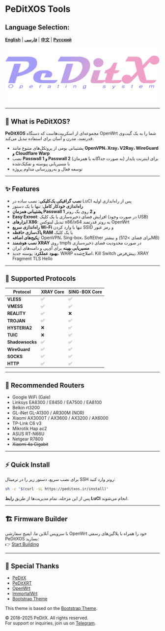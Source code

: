 # PeDitXOS Tools  

## Language Selection:

[**English**](README.md) | [**فارسی**](README_fa.md) | [**中文**](README_zh.md) | [**Русский**](README_ru.md)

![PeDitX Banner](https://raw.githubusercontent.com/peditx/luci-theme-peditx/refs/heads/main/luasrc/brand.png)  

---

## 🚀 What is PeDitXOS?  
**PeDitXOS** مجموعه‌ای از اسکریپت‌هاست که دستگاه OpenWrt شما را به یک گیت‌وی قدرتمند، مدرن و آسان برای استفاده تبدیل می‌کند.  

- پشتیبانی بومی از پروتکل‌های متنوع مانند **OpenVPN، Xray، V2Ray، WireGuard و Cloudflare Warp**  
- نصب **Passwall 1 و Passwall 2** (به صورت جداگانه یا همزمان) برای اینترنت پایدار با مسیریابی پیوسته و تفکیک‌شده  
- توسعه فعال و به‌روزرسانی مداوم پروژه  

---

## ✨ Features  
- **نصب گرافیکی یک‌کلیکی**: نصب ساده در LuCI پس از راه‌اندازی اولیه  
- **راه‌اندازی خودکار کامل**: تنها با یک دستور  
- **پشتیبانی همزمان Passwall 1 و 2** روی یک روتر  
- **Easy Exroot**: افزایش فضای ذخیره‌سازی با یک کلیک (در صورت وجود USB)  
- **ابزارهای X86**: تبدیل لینوکس x86/x64 به روتر قدرتمند OpenWrt  
- **راه‌اندازی سریع Wi-Fi** تنها با وارد کردن SSID و رمز عبور  
- **پاک‌سازی حافظه RAM** با یک کلیک  
- **پکیج‌های اضافه**: OpenVPN، Sing-box، SoftEther و بیشتر (برای فضای >512MB)  
- **نصب هوشمند XRAY** روی tmpfs در صورت محدودیت فضای ذخیره‌سازی  
- **مسیریابی بهینه** برای آی‌پی و دامنه‌های ایران  
- **بهبود عملکرد**: پوسته جدید، WARP اصلاح‌شده، Kill Switch پیش‌فرض، XRAY Fragment TLS Hello  

---

## 📡 Supported Protocols  

| Protocol      | XRAY Core | SING-BOX Core |
|---------------|-----------|---------------|
| **VLESS**     | ✅         | ✅             |
| **VMESS**     | ✅         | ✅             |
| **REALITY**   | ✅         | ❌             |
| **TROJAN**    | ✅         | ✅             |
| **HYSTERIA2** | ❌         | ✅             |
| **TUIC**      | ❌         | ✅             |
| **Shadowsocks** | ✅       | ✅             |
| **WireGuard** | ✅         | ✅             |
| **SOCKS**     | ✅         | ✅             |
| **HTTP**      | ✅         | ✅             |

---

## 📶 Recommended Routers  
- Google WiFi (Gale)  
- Linksys EA8300 / E8450 / EA7500 / EA8100  
- Belkin rt3200  
- GL-iNet GL-A1300 / AR300M (NOR)  
- Xiaomi AX3000T / AX3600 / AX3200 / AX6000  
- TP-Link C6 v3  
- Mikrotik Hap ac2  
- ASUS RT-N66U  
- Netgear R7800  
- ~~Xiaomi 4a Gigabit~~  

---

## ⚡ Quick Install  
برای نصب سریع، دستور زیر را در ترمینال SSH روتر وارد کنید:  

```bash
sh -c "$(curl -sL https://peditxos.ir/install)"
```  

پس از این مرحله، تمام مدیریت‌ها از طریق **رابط LuCI** انجام می‌شوند.  

---

## 🏗️ Firmware Builder  
با سرویس آنلاین ما، ایمیج سفارشی OpenWrt خود را همراه با پلاگین‌های رسمی PeDitXOS بسازید:  
👉 [Start Building](https://peditxos.ir)  

---

## 🙏 Special Thanks  

- [PeDitX](https://github.com/peditx)
- [PeDitXRT](https://github.com/peditx/peditxrt)
- [OpenWrt](https://github.com/openwrt)
- [ImmortalWrt](https://github.com/immortalwrt)
- [Bootstrap Theme](https://github.com/twbs/bootstrap)

This theme is based on the [Bootstrap Theme](https://github.com/twbs/bootstrap).


© 2018–2025 PeDitX. All rights reserved.  
For support or inquiries, join us on [Telegram](https://t.me/peditx).
